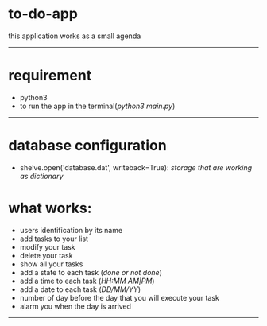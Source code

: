 # to-do-app
this application works as a small agenda
___
# requirement
- python3
- to run the app in the terminal(*python3 main.py*)
___
# database configuration
- shelve.open('database.dat', writeback=True): *storage that are working as dictionary*

# what works:
- users identification by its name
- add tasks to your list
- modify your task
- delete your task
- show all your tasks
- add a state to each task (*done or not done*)
- add a time to each task (*HH:MM AM|PM*)
- add a date to each task (*DD/MM/YY*)
- number of day before the day that you will execute your task
- alarm you when the day is arrived
___

